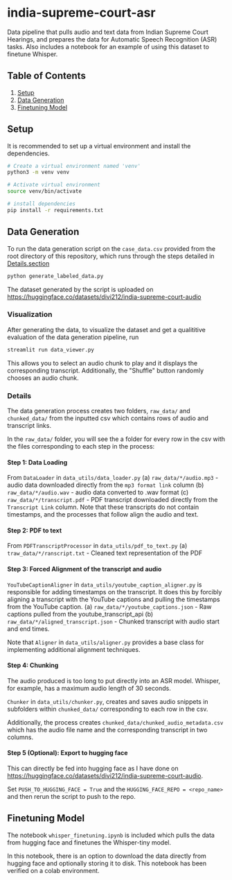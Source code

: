 # india-supreme-court-asr
Data pipeline that pulls audio and text data from Indian Supreme Court Hearings, and prepares the 
data for Automatic Speech Recognition (ASR) tasks. Also includes a notebook for an example of using
this dataset to finetune Whisper.

## Table of Contents
1. [Setup](#setup)
2. [Data Generation](#data-generation)
3. [Finetuning Model](#finetuning-model)

## Setup

It is recommended to set up a virtual environment and install the dependencies. 

```bash
# Create a virtual environment named 'venv'
python3 -m venv venv
```
```bash
# Activate virtual environment
source venv/bin/activate
```
```bash
# install dependencies
pip install -r requirements.txt
```

## Data Generation

To run the data generation script on the `case_data.csv` provided from the root directory of this
repository, which runs through the steps detailed in [Details.section](#data-generation/details)

```bash
python generate_labeled_data.py
```

The dataset generated by the script is uploaded on https://huggingface.co/datasets/divi212/india-supreme-court-audio

### Visualization

After generating the data, to visualize the dataset and get a qualititive evaluation of the data 
generation pipeline, run 

```bash
streamlit run data_viewer.py
``` 

This allows you to select an audio chunk to play and it displays the corresponding transcript. 
Additionally, the "Shuffle" button randomly chooses an audio chunk.

### Details

The data generation process creates two folders, `raw_data/` and `chunked_data/` from the 
inputted csv which contains rows of audio and transcript links.

In the `raw_data/` folder, you will see the a folder for every row in the csv with the files 
corresponding to each step in the process: 

#### Step 1: Data Loading

From `DataLoader` in `data_utils/data_loader.py`
(a) `raw_data/*/audio.mp3` - audio data downloaded directly from the `mp3 format link` column
(b) `raw_data/*/audio.wav` - audio data converted to .wav format
(c) `raw_data/*/transcript.pdf` - PDF transcript downloaded directly from the `Transcript Link` column. 
Note that these transcripts do not contain timestamps, and the processes that follow align the audio
and text.

#### Step 2: PDF to text 
From `PDFTranscriptProcessor` in `data_utils/pdf_to_text.py`
(a) `traw_data/*/ranscript.txt` - Cleaned text representation of the PDF

#### Step 3: Forced Alignment of the transcript and audio
`YouTubeCaptionAligner` in `data_utils/youtube_caption_aligner.py` is responsible for adding
timestamps on the transcript. It does this by forcibly aligning a transcript with the YouTube
captions and pulling the timestamps from the YouTube caption. 
(a) `raw_data/*/youtube_captions.json` - Raw captions pulled from the youtube_transcript_api
(b) `raw_data/*/aligned_transcript.json` - Chunked transcript with audio start and end times.

Note that `Aligner` in `data_utils/aligner.py` provides a base class for implementing additional 
alignment techniques.

#### Step 4: Chunking

The audio produced is too long to put directly into an ASR model. Whisper, for example, has a 
maximum audio length of 30 seconds. 

`Chunker` in `data_utils/chunker.py`, creates and saves audio snippets in subfolders within
`chunked_data/` corresponding to each row in the csv.

Additionally, the process creates `chunked_data/chunked_audio_metadata.csv` which has the audio file
name and the corresponding transcript in two columns. 

#### Step 5 (Optional): Export to hugging face

This can directly be fed into hugging face as I have done on
https://huggingface.co/datasets/divi212/india-supreme-court-audio.

Set `PUSH_TO_HUGGING_FACE = True` and the `HUGGING_FACE_REPO = <repo_name>` and then rerun the 
script to push to the repo.

## Finetuning Model

The notebook `whisper_finetuning.ipynb` is included which pulls the data from hugging face and 
finetunes the Whisper-tiny model.

In this notebook, there is an option to download the data directly from hugging face and optionally
storing it to disk. 
This notebook has been verified on a colab environment.

